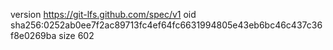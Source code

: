 version https://git-lfs.github.com/spec/v1
oid sha256:0252ab0ee7f2ac89713fc4ef64fc6631994805e43eb6bc46c437c36f8e0269ba
size 602
